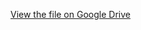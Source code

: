[View the file on Google Drive](https://drive.google.com/file/d/1QUaWiGP7UsbHi1ArIO2uBFh_O_ooRSWZ/view?usp=sharing)
